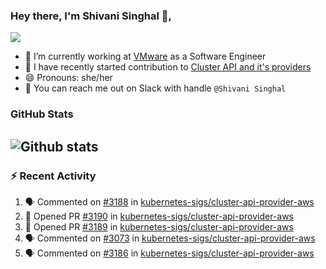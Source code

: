 ### Hey there, I'm Shivani Singhal 👋, 
![](https://komarev.com/ghpvc/?username=shivi28&color=green)

- 🔭 I’m currently working at [VMware](https://tanzu.vmware.com/) as a Software Engineer
- 👯 I have recently started contribution to [Cluster API and it's providers](https://github.com/kubernetes-sigs/cluster-api)
- 😄 Pronouns: she/her
- 💞️ You can reach me out on Slack with handle `@Shivani Singhal` 


### GitHub Stats

![Github stats](https://github-readme-stats.vercel.app/api?username=shivi28&count_private=true&show_icons=true&theme=dark&include_all_commits=true)
---

### :zap: Recent Activity

<!--START_SECTION:activity-->
1. 🗣 Commented on [#3188](https://github.com/kubernetes-sigs/cluster-api-provider-aws/issues/3188) in [kubernetes-sigs/cluster-api-provider-aws](https://github.com/kubernetes-sigs/cluster-api-provider-aws)
2. 💪 Opened PR [#3190](https://github.com/kubernetes-sigs/cluster-api-provider-aws/pull/3190) in [kubernetes-sigs/cluster-api-provider-aws](https://github.com/kubernetes-sigs/cluster-api-provider-aws)
3. 💪 Opened PR [#3189](https://github.com/kubernetes-sigs/cluster-api-provider-aws/pull/3189) in [kubernetes-sigs/cluster-api-provider-aws](https://github.com/kubernetes-sigs/cluster-api-provider-aws)
4. 🗣 Commented on [#3073](https://github.com/kubernetes-sigs/cluster-api-provider-aws/issues/3073) in [kubernetes-sigs/cluster-api-provider-aws](https://github.com/kubernetes-sigs/cluster-api-provider-aws)
5. 🗣 Commented on [#3186](https://github.com/kubernetes-sigs/cluster-api-provider-aws/issues/3186) in [kubernetes-sigs/cluster-api-provider-aws](https://github.com/kubernetes-sigs/cluster-api-provider-aws)
<!--END_SECTION:activity-->

